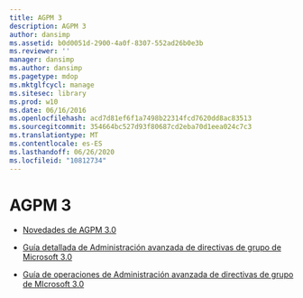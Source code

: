```yaml
---
title: AGPM 3
description: AGPM 3
author: dansimp
ms.assetid: b0d0051d-2900-4a0f-8307-552ad26b0e3b
ms.reviewer: ''
manager: dansimp
ms.author: dansimp
ms.pagetype: mdop
ms.mktglfcycl: manage
ms.sitesec: library
ms.prod: w10
ms.date: 06/16/2016
ms.openlocfilehash: acd7d81ef6f1a7498b22314fcd7620dd8ac83513
ms.sourcegitcommit: 354664bc527d93f80687cd2eba70d1eea024c7c3
ms.translationtype: MT
ms.contentlocale: es-ES
ms.lasthandoff: 06/26/2020
ms.locfileid: "10812734"
---
```

# AGPM 3


-   [Novedades de AGPM 3.0](whats-new-in-agpm-30.md)

-   [Guía detallada de Administración avanzada de directivas de grupo de Microsoft 3.0](step-by-step-guide-for-microsoft-advanced-group-policy-management-30.md)

-   [Guía de operaciones de Administración avanzada de directivas de grupo de MIcrosoft 3.0](operations-guide-for-microsoft-advanced-group-policy-management-30-agpm30ops.md)

 

 






